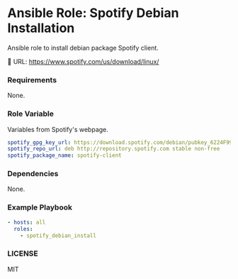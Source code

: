 # Ansible Role: Spotify Debian Installation

Ansible role to install debian package Spotify client.

🔗 URL: https://www.spotify.com/us/download/linux/

### Requirements
None.

### Role Variable
Variables from Spotify's webpage.
```YAML
spotify_gpg_key_url: https://download.spotify.com/debian/pubkey_6224F9941A8AA6D1.gpg
spotify_repo_url: deb http://repository.spotify.com stable non-free
spotify_package_name: spotify-client
```

### Dependencies
None.

### Example Playbook
```YAML
- hosts: all
  roles:
    - spotify_debian_install
```

### LICENSE
MIT